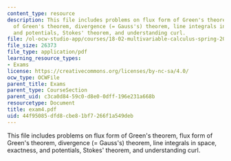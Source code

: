 ```yaml
---
content_type: resource
description: This file includes problems on flux form of Green's theorem, flux form
  of Green's theorem, divergence (= Gauss's) theorem, line integrals in space, exactness,
  and potentials, Stokes' theorem, and understanding curl.
file: /ol-ocw-studio-app/courses/18-02-multivariable-calculus-spring-2006/44f95085dfd8cbe81bf7266f1a549deb_exam4.pdf
file_size: 26373
file_type: application/pdf
learning_resource_types:
- Exams
license: https://creativecommons.org/licenses/by-nc-sa/4.0/
ocw_type: OCWFile
parent_title: Exams
parent_type: CourseSection
parent_uid: c3ca0d84-59c0-d8e0-0dff-196e231a668b
resourcetype: Document
title: exam4.pdf
uid: 44f95085-dfd8-cbe8-1bf7-266f1a549deb
---
```

This file includes problems on flux form of Green's theorem, flux form of Green's theorem, divergence (= Gauss's) theorem, line integrals in space, exactness, and potentials, Stokes' theorem, and understanding curl.